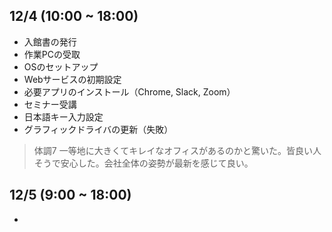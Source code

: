 ## 12/4 (10:00 ~ 18:00)
* 入館書の発行
* 作業PCの受取
* OSのセットアップ
* Webサービスの初期設定
* 必要アプリのインストール（Chrome, Slack, Zoom）
* セミナー受講
* 日本語キー入力設定
* グラフィックドライバの更新（失敗）
> 体調7
> 一等地に大きくてキレイなオフィスがあるのかと驚いた。皆良い人そうで安心した。会社全体の姿勢が最新を感じて良い。
## 12/5 (9:00 ~ 18:00)
* 
